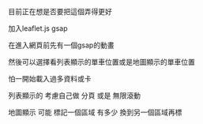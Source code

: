 目前正在想是否要把這個弄得更好

加入leaflet.js gsap

在進入網頁前先有一個gsap的動畫

然後可以選擇看列表顯示的單車位置或是地圖顯示的單車位置

怕一開始載入過多資料或卡 

列表顯示的 考慮自己做 分頁 或是 無限滾動

地圖顯示 可能 標記一個區域 有多少 換到另一個區域再標
